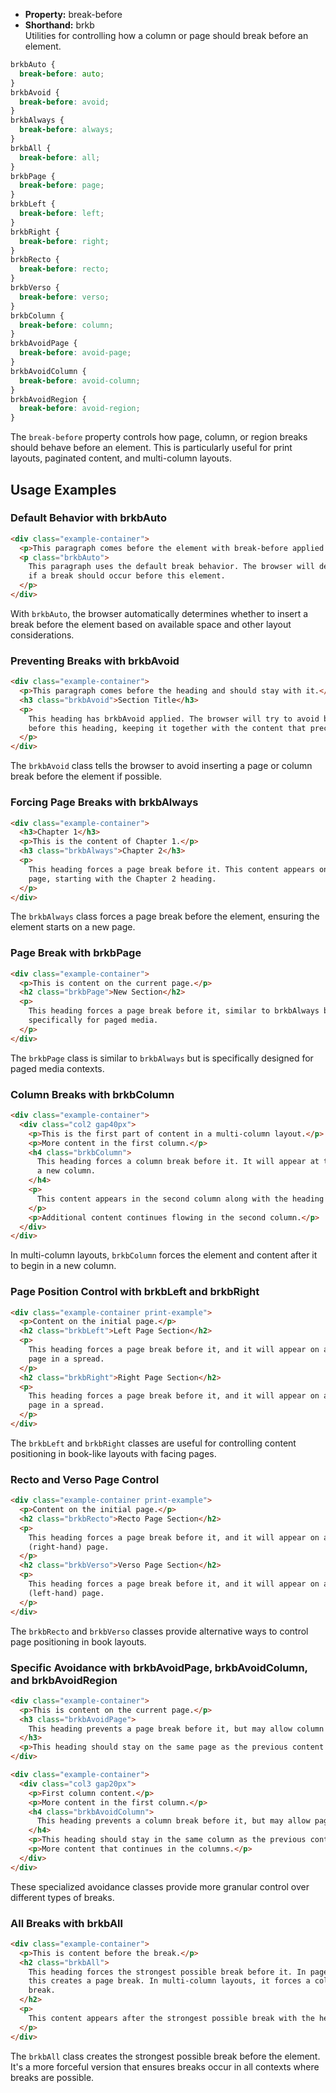 - **Property:** break-before
- **Shorthand:** brkb  
  Utilities for controlling how a column or page should break before an element.

```css
brkbAuto {
  break-before: auto;
}
brkbAvoid {
  break-before: avoid;
}
brkbAlways {
  break-before: always;
}
brkbAll {
  break-before: all;
}
brkbPage {
  break-before: page;
}
brkbLeft {
  break-before: left;
}
brkbRight {
  break-before: right;
}
brkbRecto {
  break-before: recto;
}
brkbVerso {
  break-before: verso;
}
brkbColumn {
  break-before: column;
}
brkbAvoidPage {
  break-before: avoid-page;
}
brkbAvoidColumn {
  break-before: avoid-column;
}
brkbAvoidRegion {
  break-before: avoid-region;
}
```

The `break-before` property controls how page, column, or region breaks should behave before an element. This is particularly useful for print layouts, paginated content, and multi-column layouts.

## Usage Examples

### Default Behavior with brkbAuto

```html
<div class="example-container">
  <p>This paragraph comes before the element with break-before applied.</p>
  <p class="brkbAuto">
    This paragraph uses the default break behavior. The browser will determine
    if a break should occur before this element.
  </p>
</div>
```

With `brkbAuto`, the browser automatically determines whether to insert a break before the element based on available space and other layout considerations.

### Preventing Breaks with brkbAvoid

```html
<div class="example-container">
  <p>This paragraph comes before the heading and should stay with it.</p>
  <h3 class="brkbAvoid">Section Title</h3>
  <p>
    This heading has brkbAvoid applied. The browser will try to avoid breaking
    before this heading, keeping it together with the content that precedes it.
  </p>
</div>
```

The `brkbAvoid` class tells the browser to avoid inserting a page or column break before the element if possible.

### Forcing Page Breaks with brkbAlways

```html
<div class="example-container">
  <h3>Chapter 1</h3>
  <p>This is the content of Chapter 1.</p>
  <h3 class="brkbAlways">Chapter 2</h3>
  <p>
    This heading forces a page break before it. This content appears on a new
    page, starting with the Chapter 2 heading.
  </p>
</div>
```

The `brkbAlways` class forces a page break before the element, ensuring the element starts on a new page.

### Page Break with brkbPage

```html
<div class="example-container">
  <p>This is content on the current page.</p>
  <h2 class="brkbPage">New Section</h2>
  <p>
    This heading forces a page break before it, similar to brkbAlways but
    specifically for paged media.
  </p>
</div>
```

The `brkbPage` class is similar to `brkbAlways` but is specifically designed for paged media contexts.

### Column Breaks with brkbColumn

```html
<div class="example-container">
  <div class="col2 gap40px">
    <p>This is the first part of content in a multi-column layout.</p>
    <p>More content in the first column.</p>
    <h4 class="brkbColumn">
      This heading forces a column break before it. It will appear at the top of
      a new column.
    </h4>
    <p>
      This content appears in the second column along with the heading above.
    </p>
    <p>Additional content continues flowing in the second column.</p>
  </div>
</div>
```

In multi-column layouts, `brkbColumn` forces the element and content after it to begin in a new column.

### Page Position Control with brkbLeft and brkbRight

```html
<div class="example-container print-example">
  <p>Content on the initial page.</p>
  <h2 class="brkbLeft">Left Page Section</h2>
  <p>
    This heading forces a page break before it, and it will appear on a left
    page in a spread.
  </p>
  <h2 class="brkbRight">Right Page Section</h2>
  <p>
    This heading forces a page break before it, and it will appear on a right
    page in a spread.
  </p>
</div>
```

The `brkbLeft` and `brkbRight` classes are useful for controlling content positioning in book-like layouts with facing pages.

### Recto and Verso Page Control

```html
<div class="example-container print-example">
  <p>Content on the initial page.</p>
  <h2 class="brkbRecto">Recto Page Section</h2>
  <p>
    This heading forces a page break before it, and it will appear on a recto
    (right-hand) page.
  </p>
  <h2 class="brkbVerso">Verso Page Section</h2>
  <p>
    This heading forces a page break before it, and it will appear on a verso
    (left-hand) page.
  </p>
</div>
```

The `brkbRecto` and `brkbVerso` classes provide alternative ways to control page positioning in book layouts.

### Specific Avoidance with brkbAvoidPage, brkbAvoidColumn, and brkbAvoidRegion

```html
<div class="example-container">
  <p>This is content on the current page.</p>
  <h3 class="brkbAvoidPage">
    This heading prevents a page break before it, but may allow column breaks.
  </h3>
  <p>This heading should stay on the same page as the previous content.</p>
</div>

<div class="example-container">
  <div class="col3 gap20px">
    <p>First column content.</p>
    <p>More content in the first column.</p>
    <h4 class="brkbAvoidColumn">
      This heading prevents a column break before it, but may allow page breaks.
    </h4>
    <p>This heading should stay in the same column as the previous content.</p>
    <p>More content that continues in the columns.</p>
  </div>
</div>
```

These specialized avoidance classes provide more granular control over different types of breaks.

### All Breaks with brkbAll

```html
<div class="example-container">
  <p>This is content before the break.</p>
  <h2 class="brkbAll">
    This heading forces the strongest possible break before it. In paged media,
    this creates a page break. In multi-column layouts, it forces a column
    break.
  </h2>
  <p>
    This content appears after the strongest possible break with the heading.
  </p>
</div>
```

The `brkbAll` class creates the strongest possible break before the element. It's a more forceful version that ensures breaks occur in all contexts where breaks are possible.
